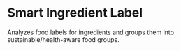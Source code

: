 # Smart Ingredient Label

Analyzes food labels for ingredients and groups them into sustainable/health-aware food groups.


